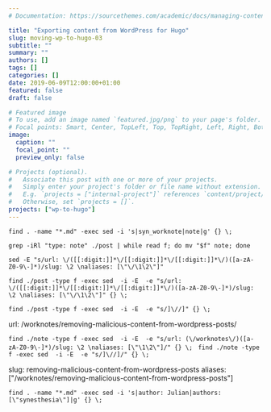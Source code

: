 ```yaml
---
# Documentation: https://sourcethemes.com/academic/docs/managing-content/

title: "Exporting content from WordPress for Hugo"
slug: moving-wp-to-hugo-03
subtitle: ""
summary: ""
authors: []
tags: []
categories: []
date: 2019-06-09T12:00:00+01:00
featured: false
draft: false

# Featured image
# To use, add an image named `featured.jpg/png` to your page's folder.
# Focal points: Smart, Center, TopLeft, Top, TopRight, Left, Right, BottomLeft, Bottom, BottomRight.
image:
  caption: ""
  focal_point: ""
  preview_only: false

# Projects (optional).
#   Associate this post with one or more of your projects.
#   Simply enter your project's folder or file name without extension.
#   E.g. `projects = ["internal-project"]` references `content/project/deep-learning/index.md`.
#   Otherwise, set `projects = []`.
projects: ["wp-to-hugo"]
---
```


` find . -name "*.md" -exec sed -i 's|syn_worknote|note|g' {} \; `

` grep -iRl "type: note" ./post | while read f; do mv "$f" note; done `

 ` sed -E "s/url: \/([[:digit:]]*\/[[:digit:]]*\/[[:digit:]]*\/)([a-zA-Z0-9\-]*)/slug: \2 \naliases: [\"\/\1\2\"]" `

 ` find ./post -type f -exec sed  -i -E  -e "s/url: \/([[:digit:]]*\/[[:digit:]]*\/[[:digit:]]*\/)([a-zA-Z0-9\-]*)/slug: \2 \naliases: [\"\/\1\2\"]" {} \; `

 ` find ./post -type f -exec sed  -i -E  -e "s/]\//]" {} \; `

 url: /worknotes/removing-malicious-content-from-wordpress-posts/

 ` find ./note -type f -exec sed  -i -E  -e "s/url: (\/worknotes\/)([a-zA-Z0-9\-]*)/slug: \2 \naliases: [\"\1\2\"]/" {} \; `
 `  find ./note -type f -exec sed  -i -E  -e "s/]\//]/" {} \; `

slug: removing-malicious-content-from-wordpress-posts 
aliases: ["/worknotes/removing-malicious-content-from-wordpress-posts"]

` find . -name "*.md" -exec sed -i 's|author: Julian|authors: [\"synesthesia\"]|g' {} \; `



